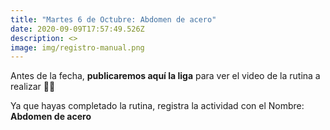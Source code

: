```yaml
---
title: "Martes 6 de Octubre: Abdomen de acero"
date: 2020-09-09T17:57:49.526Z
description: <>
image: img/registro-manual.png
---
```

Antes de la fecha, **publicaremos aquí la liga** para ver el video de la rutina a realizar 💪🏼

Ya que hayas completado la rutina, registra la actividad con el Nombre: **Abdomen de acero**